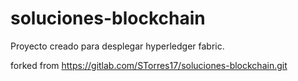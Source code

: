 # soluciones-blockchain

Proyecto creado para desplegar hyperledger fabric.

forked from https://gitlab.com/STorres17/soluciones-blockchain.git
